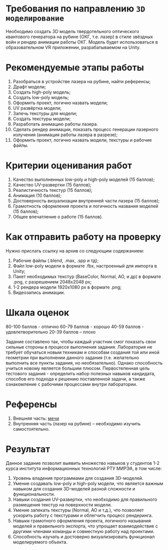# Требования по направлению `3D моделирование`
Необходимо создать 3D модель твердотельного оптического квантового генератора на рубине (ОКГ, т.е. лазер) в стиле звёздных войн и рендер анимации работы ОКГ. Модель будет использоваться в образовательном VR приложении, разрабатываемом на Unity.

# Рекомендуемые этапы работы
1. Разобраться в устройстве лазера на рубине, найти референсы;
2. Драфт модели;
3. Создать high-poly модель;
4. Создать low-poly модель;
5. Оформить проект, логично назвать модели;
6. UV развёртка модели;
7. Запечь текстуры для модели;
8. Создать текстуры модели;
9. Разработать анимацию работы лазера.
10. Сделать рендер анимации, показать процесс генерации лазерного излучения (анимация работы лазера в разрезе); 
11. Оформить проект, логично назвать модели, текстуры и рабочие файлы.

# Критерии оценивания работ
1. Качество выполненных low-poly и high-poly моделей (15 баллов);
2. Качество UV-развертки (15 баллов);
3. Реалистичность текстур (15 баллов);
4. Анимация (10 баллов);
5. Достоверность визуализации внутренней части лазера (15 баллов);
6. Грамотность оформления проекта и логичность названия моделей (15 баллов);
7. Общее впечатление о работе (15 баллов).

# Как отправить работу на проверку
Нужно прислать ссылку на архив со следующим содержанием:
1. Рабочие файлы (.blend, .max, .spp и тд);
2. Файл low-poly модели в формате .fbx, настроенный для импорта в Unity;
3. Пакет необходимых текстур (BaseColor, Normal, AO, и др) в формате .png, с разрешением 2048х2048 px;
4. 1-2 рендера модели 1920х1080 px в формате .png;
5. Видеозапись анимации.

# Шкала оценок
80-100 баллов - отлично
60-79 баллов - хорошо
40-59 баллов - удовлетворительно
20-39 баллов – плохо

Задание составлено так, чтобы каждый участник смог показать свои сильные стороны в процессе выполнения задания. Лаборатория не требует обучаться новым техникам и способам создания той или иной геометрии при выполнении данного задания (т.е. желательно выполнить все пункты задания, но необязательно). Однако способность учиться новому является большим плюсом.
Первостепенная цель тестового задания - определить набор полезных навыков кандидата, способов его подхода к решению поставленной задачи, а также ознакомление с рабочими процессами внутри лаборатории.
 
# Референсы
1. Внешняя часть: [мечи](https://www.google.com/search?q=%D1%81%D0%B2%D0%B5%D1%82%D0%BE%D0%B2%D0%BE%D0%B9%20%D0%BC%D0%B5%D1%87&tbm=isch&tbs=rimg:Cd1wNfINLQHsYTVf_1bEcfhEVsgIXCgIIABAAKAE6BAgBEAFAAUgBVeU1YD_1AAgDYAgDgAgA&hl=ru&sa=X&ved=0CBwQuIIBahcKEwjg1ZbQ4u6DAxUAAAAAHQAAAAAQFg&biw=1263&bih=889)
2. Внутренняя часть (лазер на рубине) – необходимо изучить самостоятельно.

# Результат
Данное задание позволит выявить множество навыков у студентов 1-2 курса института информационных технологий РТУ МИРЭА, в том числе:
1. Уровень владения программами для создания 3D-моделей.
2. Умение создавать low-poly и high-poly модели, что является важным навыком для создания 3D-моделей разной сложности и функциональности.
3. Навыки создания UV-развертки, что необходимо для правильного размещения текстур на поверхности модели.
4. Умение запекать текстуры (Normal, AO и т.д.), что позволяет ускорить работу с текстурами и облегчить процесс рендеринга.
5. Навыки грамотного оформления проекта, логичного называния моделей и правильного экспорта, что упрощает взаимодействие с другими членами команды и совместную работу над проектами.
6. Способность изучать и достоверно визуализировать функционал моделируемого объекта.
